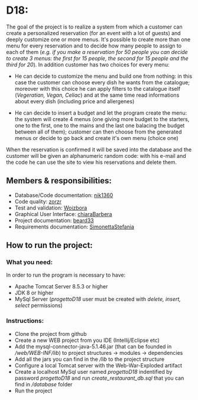 # D18:
The goal of the project is to realize a system from which a customer can create a personalized reservation (for an event with a lot of guests) and deeply customize one or more menus. It's possible to create more than one menu for every reservation and to decide how many people to assign to each of them (*e.g. if you make a reservation for 50 people you can decide to create 3 menus: the first for 15 people, the second for 15 people and the third for 20*). 
In addition customer has two choices for every menu:
* He can decide to customize the menu and build one from nothing: in this case the customer can choose every dish he wants from the catalogue; moreover with this choice he can apply filters to the catalogue itself (*Vegeratian, Vegan, Celiac*) and at the same time read informations about every dish (including price and allergenes)

* He can decide to insert a budget and let the program create the menu: the system will create 4 menus (one giving more budget to the starters, one to the first, one to the mains and the last one balacing the budget between all of them); customer can then choose from the generated menus or decide to go back and create it's own menu (choice one)

When the reservation is confirmed it will be saved into the database and the customer will be given an alphanumeric random code: with his e-mail and the code he can use the site to view his reservations and delete them.


## Members & responsibilities:
- Database/Code documentation: [nik1360](https://github.com/nik1360)
- Code quality: [zorzr](https://github.com/zorzr)
- Test and validation: [Woizbora](https://github.com/Woizbora)
- Graphical User Interface:  [chiaraBarbera](https://github.com/chiaraBarbera)
- Project documentation: [beard33](https://github.com/beard33)
- Requirements documentation: [SimonettaStefania](https://github.com/SimonettaStefania)

## How to run the project:

### What you need:
In order to run the program is necessary to have:
* Apache Tomcat Server 8.5.3 or higher
* JDK 8 or higher
* MySql Server (*progettoD18* user must be created with *delete, insert, select* permissions)

### Instructions:
* Clone the project from github
* Create a new WEB project from you IDE (Intellij/Eclipse etc)
* Add the mysql-connector-java-5.1.46.jar (that can be founded in */web/WEB-INF/lib*) to project structures -> modules -> dependencies
* Add all the jars you can find in the */lib* to the project structure
* Configure a local Tomcat server with the Web-War-Exploded artifact
* Create a localhost MySql user named *progettoD18* indentified by password *progettoD18* and run *create_restaurant_db.sql* that you can find in */database* folder
* Run the project 

